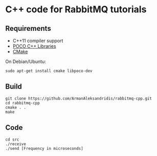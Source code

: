 # C++ code for RabbitMQ tutorials

## Requirements

* C++11 compiler support
* [POCO C++ Libraries](http://pocoproject.org)
* [CMake](http://www.cmake.org/)

  
On Debian/Ubuntu:

    sudo apt-get install cmake libpoco-dev

## Build
    
    git clone https://github.com/ArmanAleksandridis/rabbitmq-cpp.git
    cd rabbitmq-cpp
    cmake . .
    make
  
## Code
    
    cd src
    ./receive
    ./send [Frequency in microseconds]
    
